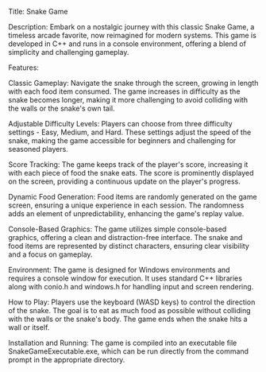 Title: Snake Game

Description:
Embark on a nostalgic journey with this classic Snake Game, a timeless arcade favorite, now reimagined for modern systems. This game is developed in C++ and runs in a console environment, offering a blend of simplicity and challenging gameplay.

Features:

Classic Gameplay: Navigate the snake through the screen, growing in length with each food item consumed. The game increases in difficulty as the snake becomes longer, making it more challenging to avoid colliding with the walls or the snake's own tail.

Adjustable Difficulty Levels: Players can choose from three difficulty settings - Easy, Medium, and Hard. These settings adjust the speed of the snake, making the game accessible for beginners and challenging for seasoned players.

Score Tracking: The game keeps track of the player's score, increasing it with each piece of food the snake eats. The score is prominently displayed on the screen, providing a continuous update on the player's progress.

Dynamic Food Generation: Food items are randomly generated on the game screen, ensuring a unique experience in each session. The randomness adds an element of unpredictability, enhancing the game's replay value.

Console-Based Graphics: The game utilizes simple console-based graphics, offering a clean and distraction-free interface. The snake and food items are represented by distinct characters, ensuring clear visibility and a focus on gameplay.

Environment:
The game is designed for Windows environments and requires a console window for execution. It uses standard C++ libraries along with conio.h and windows.h for handling input and screen rendering.

How to Play:
Players use the keyboard (WASD keys) to control the direction of the snake. The goal is to eat as much food as possible without colliding with the walls or the snake's body. The game ends when the snake hits a wall or itself.

Installation and Running:
The game is compiled into an executable file SnakeGameExecutable.exe, which can be run directly from the command prompt in the appropriate directory.

